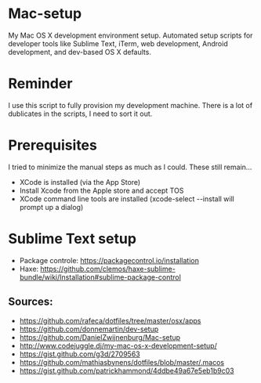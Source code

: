 # Mac-setup

My Mac OS X development environment setup. Automated setup scripts for developer tools like Sublime Text, iTerm, web development, Android development, and dev-based OS X defaults.


# Reminder
I use this script to fully provision my development machine.
There is a lot of dublicates in the scripts, I need to sort it out.


# Prerequisites

I tried to minimize the manual steps as much as I could. These still remain...

- XCode is installed (via the App Store)
- Install Xcode from the Apple store and accept TOS
- XCode command line tools are installed (xcode-select --install will prompt up a dialog)




# Sublime Text setup

- Package controle: <https://packagecontrol.io/installation>
- Haxe: <https://github.com/clemos/haxe-sublime-bundle/wiki/Installation#sublime-package-control>



## Sources:

- https://github.com/rafeca/dotfiles/tree/master/osx/apps
- https://github.com/donnemartin/dev-setup
- https://github.com/DanielZwijnenburg/Mac-setup
- http://www.codejuggle.dj/my-mac-os-x-development-setup/
- https://gist.github.com/g3d/2709563
- https://github.com/mathiasbynens/dotfiles/blob/master/.macos
- https://gist.github.com/patrickhammond/4ddbe49a67e5eb1b9c03
